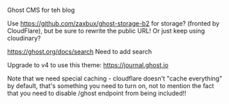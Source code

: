 Ghost CMS for teh blog

Use https://github.com/zaxbux/ghost-storage-b2 for storage? (fronted by CloudFlare), but be sure to rewrite the public URL! Or just keep using cloudinary?

https://ghost.org/docs/search Need to add search

Upgrade to v4 to use this theme: https://journal.ghost.io

Note that we need special caching - cloudflare doesn't "cache everything" by default, that's something you need to turn on, not to mention the fact that you need to disable /ghost endpoint from being included!!
